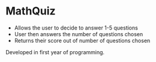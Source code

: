 # MathQuiz
- Allows the user to decide to answer 1-5 questions
- User then answers the number of questions chosen
- Returns their score out of number of questions chosen

Developed in first year of programming.
